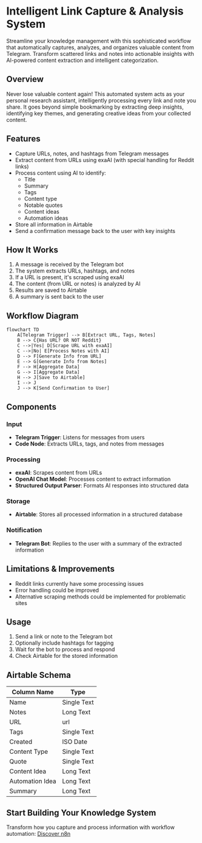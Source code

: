 # Intelligent Link Capture & Analysis System

Streamline your knowledge management with this sophisticated workflow that automatically captures, analyzes, and organizes valuable content from Telegram. Transform scattered links and notes into actionable insights with AI-powered content extraction and intelligent categorization.

## Overview

Never lose valuable content again! This automated system acts as your personal research assistant, intelligently processing every link and note you share. It goes beyond simple bookmarking by extracting deep insights, identifying key themes, and generating creative ideas from your collected content.

## Features

- Capture URLs, notes, and hashtags from Telegram messages
- Extract content from URLs using exaAI (with special handling for Reddit links)
- Process content using AI to identify:
  - Title
  - Summary
  - Tags
  - Content type
  - Notable quotes
  - Content ideas
  - Automation ideas
- Store all information in Airtable
- Send a confirmation message back to the user with key insights

## How It Works

1. A message is received by the Telegram bot
2. The system extracts URLs, hashtags, and notes
3. If a URL is present, it's scraped using exaAI
4. The content (from URL or notes) is analyzed by AI
5. Results are saved to Airtable
6. A summary is sent back to the user

## Workflow Diagram

```mermaid
flowchart TD
    A[Telegram Trigger] --> B[Extract URL, Tags, Notes]
    B --> C{Has URL? OR NOT Reddit}
    C -->|Yes| D[Scrape URL with exaAI]
    C -->|No| E[Process Notes with AI]
    D --> F[Generate Info from URL]
    E --> G[Generate Info from Notes]
    F --> H[Aggregate Data]
    G --> I[Aggregate Data]
    H --> J[Save to Airtable]
    I --> J
    J --> K[Send Confirmation to User]
```

## Components

### Input

- **Telegram Trigger**: Listens for messages from users
- **Code Node**: Extracts URLs, tags, and notes from messages

### Processing

- **exaAI**: Scrapes content from URLs
- **OpenAI Chat Model**: Processes content to extract information
- **Structured Output Parser**: Formats AI responses into structured data

### Storage

- **Airtable**: Stores all processed information in a structured database

### Notification

- **Telegram Bot**: Replies to the user with a summary of the extracted information

## Limitations & Improvements

- Reddit links currently have some processing issues
- Error handling could be improved
- Alternative scraping methods could be implemented for problematic sites

## Usage

1. Send a link or note to the Telegram bot
2. Optionally include hashtags for tagging
3. Wait for the bot to process and respond
4. Check Airtable for the stored information

## Airtable Schema

| Column Name     | Type        |
| --------------- | ----------- |
| Name            | Single Text |
| Notes           | Long Text   |
| URL             | url         |
| Tags            | Single Text |
| Created         | ISO Date    |
| Content Type    | Single Text |
| Quote           | Single Text |
| Content Idea    | Long Text   |
| Automation Idea | Long Text   |
| Summary         | Long Text   |

## Start Building Your Knowledge System

Transform how you capture and process information with workflow automation:
[Discover n8n](https://n8n.io/)
